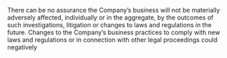 There can be no assurance the Company’s business will not be materially adversely affected, individually or in the aggregate, by
the  outcomes  of  such  investigations,  litigation  or  changes  to  laws  and  regulations  in  the  future.  Changes  to  the  Company’s
business  practices  to  comply  with  new  laws  and  regulations  or  in  connection  with  other  legal  proceedings  could  negatively